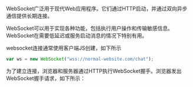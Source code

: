 WebSocket广泛用于现代Web应用程序。它们通过HTTP启动，并通过双向异步通信提供长期连接。

WebSocket可以用于实现各种功能，包括执行用户操作和传输敏感信息。WebSocket在需要低延迟或服务启动消息的情况下特别有用。

websocket连接通常使用客户端JS创建，如下所示

```js
var ws = new WebSocket("wss://normal-website.com/chat");
```

为了建立连接，浏览器和服务器通过HTTP执行WebSocket握手。浏览器发出WebSocket握手请求，如下所示：
